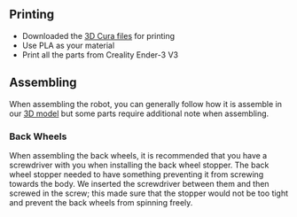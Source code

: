 ## Printing
- Downloaded the [3D Cura files](https://github.com/Chayanon-Ninyawee/KMIDS-TDF-WRO-Future-Engineers-2024/tree/402e0bc6fe819bc5726d7b25003a4c2b3e62147d/Cura-Files) for printing
- Use PLA as your material
- Print all the parts from Creality Ender-3 V3

## Assembling
When assembling the robot, you can generally follow how it is assemble in our [3D model](https://github.com/Chayanon-Ninyawee/KMIDS-TDF-WRO-Future-Engineers-2024/tree/402e0bc6fe819bc5726d7b25003a4c2b3e62147d/KMIDS-TDF-WRO2024-FreeCAD) but some parts require additional note when assembling.

### Back Wheels
When assembling the back wheels, it is recommended that you have a screwdriver with you when installing the back wheel stopper. The back wheel stopper needed to have something preventing it from screwing towards the body. We inserted the screwdriver between them and then screwed in the screw; this made sure that the stopper would not be too tight and prevent the back wheels from spinning freely.